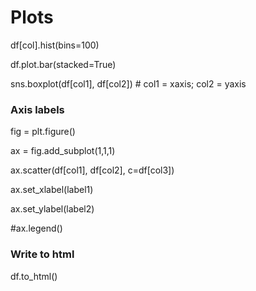 # Plots

df\[col\].hist\(bins=100\)

df.plot.bar\(stacked=True\)

sns.boxplot\(df\[col1\], df\[col2\]\) \# col1 = xaxis; col2 = yaxis

### Axis labels

fig = plt.figure\(\)

ax = fig.add\_subplot\(1,1,1\)

ax.scatter\(df\[col1\], df\[col2\], c=df\[col3\]\)

ax.set\_xlabel\(label1\)

ax.set\_ylabel\(label2\)

\#ax.legend\(\)

### Write to html

df.to\_html\(\)





